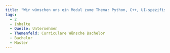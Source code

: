 ```yaml
---
title: "Wir wünschen uns ein Modul zume Thema: Python, C++, UI-spezifische Sprachen"
tags:
  - 2
  - Inhalte
  - Quelle: Unternehmen
  - Themenfeld: Curriculare Wünsche Bachelor
  - Bachelor
  - Master
---
```

